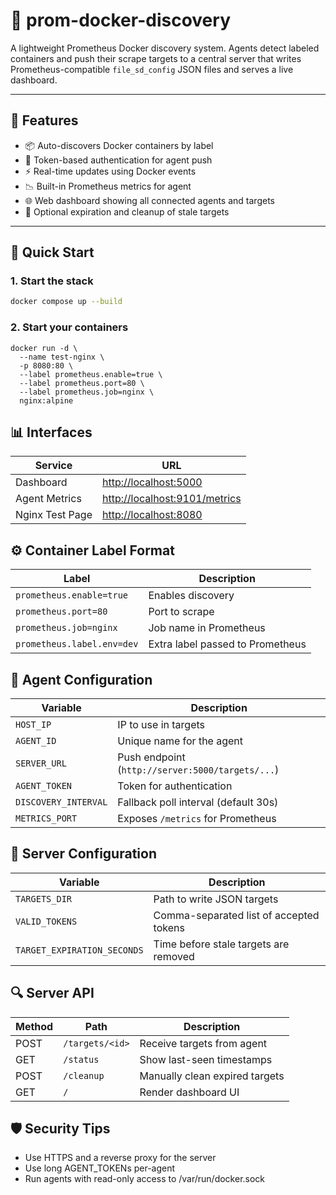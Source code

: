 # 📡 prom-docker-discovery

A lightweight Prometheus Docker discovery system. Agents detect labeled containers and push their scrape targets to a central server that writes Prometheus-compatible `file_sd_config` JSON files and serves a live dashboard.

---

## 🧱 Features

- 📦 Auto-discovers Docker containers by label
- 🔐 Token-based authentication for agent push
- ⚡ Real-time updates using Docker events
- 📉 Built-in Prometheus metrics for agent
- 🌐 Web dashboard showing all connected agents and targets
- 🧹 Optional expiration and cleanup of stale targets

---


## 🚀 Quick Start

### 1. Start the stack

```bash
docker compose up --build
```

### 2. Start your containers

```
docker run -d \
  --name test-nginx \
  -p 8080:80 \
  --label prometheus.enable=true \
  --label prometheus.port=80 \
  --label prometheus.job=nginx \
  nginx:alpine
```

## 📊 Interfaces
| Service         | URL                                                            |
| --------------- | -------------------------------------------------------------- |
| Dashboard       | [http://localhost:5000](http://localhost:5000)                 |
| Agent Metrics   | [http://localhost:9101/metrics](http://localhost:9101/metrics) |
| Nginx Test Page | [http://localhost:8080](http://localhost:8080)                 |


## ⚙️ Container Label Format

| Label                      | Description                      |
| -------------------------- | -------------------------------- |
| `prometheus.enable=true`   | Enables discovery                |
| `prometheus.port=80`       | Port to scrape                   |
| `prometheus.job=nginx`     | Job name in Prometheus           |
| `prometheus.label.env=dev` | Extra label passed to Prometheus |


## 🔧 Agent Configuration

| Variable             | Description                                      |
| -------------------- | ------------------------------------------------ |
| `HOST_IP`            | IP to use in targets                             |
| `AGENT_ID`           | Unique name for the agent                        |
| `SERVER_URL`         | Push endpoint (`http://server:5000/targets/...`) |
| `AGENT_TOKEN`        | Token for authentication                         |
| `DISCOVERY_INTERVAL` | Fallback poll interval (default 30s)             |
| `METRICS_PORT`       | Exposes `/metrics` for Prometheus                |


## 🔧 Server Configuration

| Variable                    | Description                             |
| --------------------------- | --------------------------------------- |
| `TARGETS_DIR`               | Path to write JSON targets              |
| `VALID_TOKENS`              | Comma-separated list of accepted tokens |
| `TARGET_EXPIRATION_SECONDS` | Time before stale targets are removed   |


## 🔍 Server API

| Method | Path            | Description                    |
| ------ | --------------- | ------------------------------ |
| POST   | `/targets/<id>` | Receive targets from agent     |
| GET    | `/status`       | Show last-seen timestamps      |
| POST   | `/cleanup`      | Manually clean expired targets |
| GET    | `/`             | Render dashboard UI            |


## 🛡 Security Tips

- Use HTTPS and a reverse proxy for the server
- Use long AGENT_TOKENs per-agent
- Run agents with read-only access to /var/run/docker.sock
